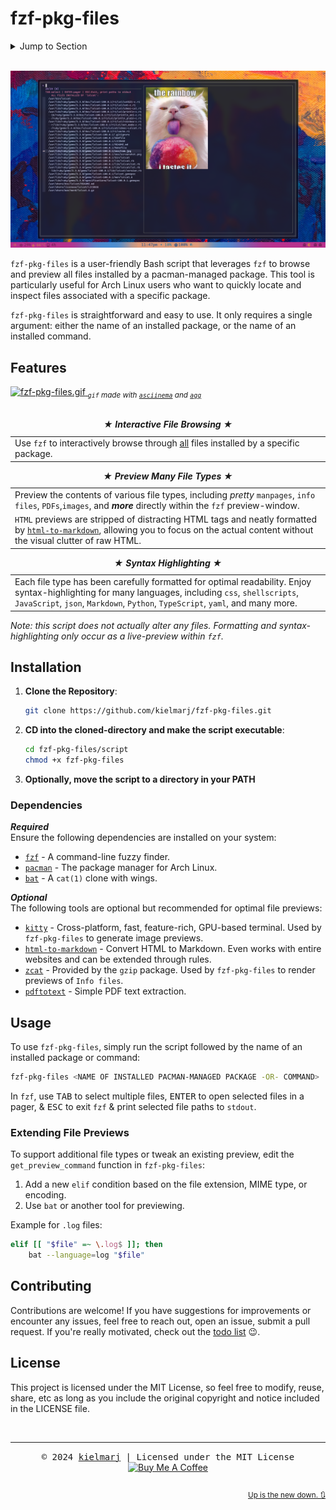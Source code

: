 # fzf-pkg-files

<details><summary>Jump to Section</summary>

1. [Features](#features)
2. [Installation](#installation)<br>
   2.1 [Dependencies](#dependencies)
3. [Usage](#usage)<br>
   3.1 [Extending File Previews](#extending-file-previews)
4. [Contributing](#contributing)
5. [License](#license)

</details><br>

![fzf-pkg-files-screenshot.png](assets/fzf-pkg-files-screenshot.png)

`fzf-pkg-files` is a user-friendly Bash script that leverages `fzf` to browse and preview all files installed by a pacman-managed package. This tool is particularly useful for Arch Linux users who want to quickly locate and inspect files associated with a specific package.

`fzf-pkg-files` is straightforward and easy to use. It only requires a single argument: either the name of an installed package, or the name of an installed command.

## Features

<a href="https://asciinema.org/a/691213" target="_blank">
    <img src="https://github.com/kielmarj/fzf-pkg-files/blob/515af637ea1ef3a0f5667d6d3dfe27c008ae4a90/assets/fzf-pkg-files.gif" alt="fzf-pkg-files.gif">
</a>
<sub><i><code>gif</code> made with <code><a href="https://asciinema.org/a/691213">asciinema</a></code> and <code><a href="https://github.com/asciinema/agg">agg</a></code></i></sub><br>
<br>

<table border="0">
<caption><b><i>&bigstar; Interactive File Browsing &bigstar;</i></b></caption>
<td>Use <code>fzf</code> to interactively browse through <u>all</u> files installed by a specific package.</td>
</table>

<table border="0">
<caption><b><i>&bigstar; Preview Many File Types &bigstar;</i></b></caption>
<tr><td>Preview the contents of various file types, including <i>pretty</i> <code>manpages</code>, <code>info files</code>, <code>PDFs</code>,<code>images</code>, and <b><i>more</i></b> directly within the <code>fzf</code> preview-window.</td></tr>
<tr><td><code>HTML</code> previews are stripped of distracting HTML tags and neatly formatted by <code><a href="https://github.com/JohannesKaufmann/html-to-markdown">html-to-markdown</a></code>, allowing you to focus on the actual content without the visual clutter of raw HTML.</td></tr>
</table>

<table border="0">
<caption><b><i>&bigstar; Syntax Highlighting &bigstar;</i></b></caption>
<td>Each file type has been carefully formatted for optimal readability. Enjoy syntax-highlighting for many languages, including <code>css</code>, <code>shellscripts</code>, <code>JavaScript</code>, <code>json</code>, <code>Markdown</code>, <code>Python</code>, <code>TypeScript</code>, <code>yaml</code>, and many more.</td>
</table>

<i>Note: this script does not actually alter any files. Formatting and syntax-highlighting only occur as a live-preview within `fzf`.</i>

## Installation

1. **Clone the Repository**:
   ```bash
   git clone https://github.com/kielmarj/fzf-pkg-files.git
   ```
2. **CD into the cloned-directory and make the script executable**:
   ```bash
   cd fzf-pkg-files/script
   chmod +x fzf-pkg-files
   ```
3. **Optionally, move the script to a directory in your PATH**

### Dependencies

***Required***<br>
Ensure the following dependencies are installed on your system:
* [`fzf`](https://github.com/junegunn/fzf) - A command-line fuzzy finder.
* [`pacman`](https://gitlab.archlinux.org/pacman/pacman) - The package manager for Arch Linux.
* [`bat`](https://github.com/sharkdp/bat) - A `cat(1)` clone with wings.

***Optional***<br>
The following tools are optional but recommended for optimal file previews:
* [`kitty`](https://github.com/kovidgoyal/kitty) - Cross-platform, fast, feature-rich, GPU-based terminal. Used by `fzf-pkg-files` to generate image previews.
* [`html-to-markdown`](https://github.com/JohannesKaufmann/html-to-markdown?tab=readme-ov-file) - Convert HTML to Markdown. Even works with entire websites and can be extended through rules.
* [`zcat`](https://www.gnu.org/software/gzip/) - Provided by the `gzip` package. Used by `fzf-pkg-files` to render previews of `Info files`.
* [`pdftotext`](https://github.com/jalan/pdftotext) - Simple PDF text extraction.

## Usage

To use `fzf-pkg-files`, simply run the script followed by the name of an installed package or command:
```bash
fzf-pkg-files <NAME OF INSTALLED PACMAN-MANAGED PACKAGE -OR- COMMAND>
```
In `fzf`, use <kbd>TAB</kbd> to select multiple files, <kbd>ENTER</kbd> to open selected files in a pager, & <kbd>ESC</kbd> to exit `fzf` & print selected file paths to `stdout`.

### Extending File Previews

To support additional file types or tweak an existing preview, edit the `get_preview_command` function in `fzf-pkg-files`:
1. Add a new `elif` condition based on the file extension, MIME type, or encoding.
2. Use `bat` or another tool for previewing.

Example for `.log` files:
```bash
elif [[ "$file" =~ \.log$ ]]; then
    bat --language=log "$file"
```

## Contributing

Contributions are welcome! If you have suggestions for improvements or encounter any issues, feel free to reach out, open an issue, submit a pull request. If you're really motivated, check out the [todo list](todo/todo.md) &#x1F609;.

## License

This project is licensed under the MIT License, so feel free to modify, reuse, share, etc as long as you include the original copyright and notice included in the LICENSE file.

<br>
<hr>

<div align="center">
  <samp>&copy; 2024 <a href="https://github.com/kielmarj">kielmarj</a> | Licensed under the MIT License</samp><br>
  <a href="https://www.buymeacoffee.com/kielmarj" target="_blank"><img src="https://img.buymeacoffee.com/button-api/?text=Buy me a coffee&quest;&emoji=&#x1F49C;&slug=kielmarj&button_colour=40e0d0&font_colour=a243b3&font_family=Bree&outline_colour=000000&coffee_colour=FFDD00" alt="Buy Me A Coffee"></a>
  <br>
</div>
<br>
<div align="right"><sub>

[Up is the new down.  🔃](#fzf-pkg-files)

</sub></div>
